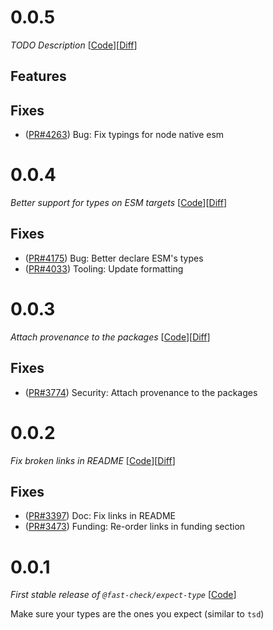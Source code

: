 # 0.0.5

_TODO Description_
[[Code](https://github.com/dubzzz/fast-check/tree/expect-type%2Fv0.0.5)][[Diff](https://github.com/dubzzz/fast-check/compare/expect-type%2Fv0.0.4...expect-type%2Fv0.0.5)]

## Features



## Fixes

- ([PR#4263](https://github.com/dubzzz/fast-check/pull/4263)) Bug: Fix typings for node native esm

# 0.0.4

_Better support for types on ESM targets_
[[Code](https://github.com/dubzzz/fast-check/tree/expect-type%2Fv0.0.4)][[Diff](https://github.com/dubzzz/fast-check/compare/expect-type%2Fv0.0.3...expect-type%2Fv0.0.4)]

## Fixes

- ([PR#4175](https://github.com/dubzzz/fast-check/pull/4175)) Bug: Better declare ESM's types
- ([PR#4033](https://github.com/dubzzz/fast-check/pull/4033)) Tooling: Update formatting

# 0.0.3

_Attach provenance to the packages_
[[Code](https://github.com/dubzzz/fast-check/tree/expect-type%2Fv0.0.3)][[Diff](https://github.com/dubzzz/fast-check/compare/expect-type%2Fv0.0.2...expect-type%2Fv0.0.3)]

## Fixes

- ([PR#3774](https://github.com/dubzzz/fast-check/pull/3774)) Security: Attach provenance to the packages

# 0.0.2

_Fix broken links in README_
[[Code](https://github.com/dubzzz/fast-check/tree/expect-type%2Fv0.0.2)][[Diff](https://github.com/dubzzz/fast-check/compare/expect-type%2Fv0.0.1...expect-type%2Fv0.0.2)]

## Fixes

- ([PR#3397](https://github.com/dubzzz/fast-check/pull/3397)) Doc: Fix links in README
- ([PR#3473](https://github.com/dubzzz/fast-check/pull/3473)) Funding: Re-order links in funding section

# 0.0.1

_First stable release of `@fast-check/expect-type`_
[[Code](https://github.com/dubzzz/fast-check/tree/expect-type%2Fv0.0.1)]

Make sure your types are the ones you expect (similar to `tsd`)
